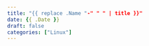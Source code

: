 ```yaml
---
title: "{{ replace .Name "-" " " | title }}"
date: {{ .Date }}
draft: false
categories: ["Linux"]
---
```

